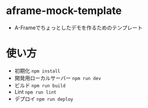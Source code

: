 # aframe-mock-template
- A-Frameでちょっとしたデモを作るためのテンプレート

# 使い方
- 初期化 `npm install`
- 開発用ローカルサーバー `npm run dev`
- ビルド `npm run build`
- Lint `npm run lint`
- デプロイ `npm run deploy`

